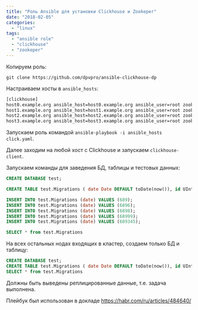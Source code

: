 ```yaml
---
title: "Роль Ansible для установки Clickhouse и Zookeper"
date: "2018-02-05"
categories: 
  - "linux"
tags: 
  - "ansible role"
  - "clickhouse"
  - "zookeper"
---
```


<!--more-->

Копируем роль:

`git clone https://github.com/dpvpro/ansible-clickhouse-dp`

Настраиваем хосты в `ansible_hosts`:

```bash
[clickhouse]
host0.example.org ansible_host=host0.example.org ansible_user=root zookeeper_id=1
host1.example.org ansible_host=host1.example.org ansible_user=root zookeeper_id=2
host2.example.org ansible_host=host2.example.org ansible_user=root zookeeper_id=3
host3.example.org ansible_host=host3.example.org ansible_user=root zookeeper_id=4
```

Запускаем роль командой `ansible-playbook -i ansible_hosts click.yaml`.

Далее заходим на любой хост с Clickhouse и запускаем `clickhouse-client`.

Запускаем команды для заведения БД, таблицы и тестовых данных:

```sql
CREATE DATABASE test;

CREATE TABLE test.Migrations ( date Date DEFAULT toDate(now()), id UInt64, time UInt64) ENGINE = ReplicatedMergeTree('/clickhouse/tables/{shard}/test/Migrations', '{replica}', date, (id, time), 8192);

INSERT INTO test.Migrations (date) VALUES (689);
INSERT INTO test.Migrations (date) VALUES (6896);
INSERT INTO test.Migrations (date) VALUES (6898);
INSERT INTO test.Migrations (date) VALUES (68999);
INSERT INTO test.Migrations (date) VALUES (689345);

SELECT * from test.Migrations
```

На всех остальных нодах входящих в кластер, создаем только БД и таблицу:

```sql
CREATE DATABASE test;
CREATE TABLE test.Migrations ( date Date DEFAULT toDate(now()), id UInt64, time UInt64) ENGINE = ReplicatedMergeTree('/clickhouse/tables/{shard}/test/Migrations', '{replica}', date, (id, time), 8192);
SELECT * from test.Migrations

```

Должны быть выведены реплицированные данные, т.е. задача выполнена.

Плейбук был использован в докладе https://habr.com/ru/articles/484640/